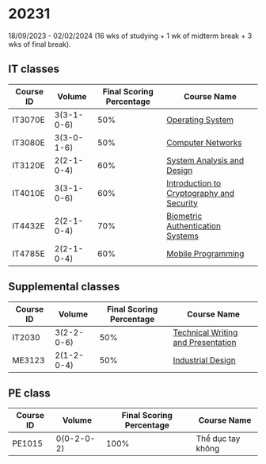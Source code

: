 # 20231
18/09/2023 - 02/02/2024 (16 wks of studying + 1 wk of midterm break + 3 wks of final break).

## IT classes

| Course ID | Volume | Final Scoring Percentage | Course Name |
| ------------- | ------------- | ------------- | ------------- |
| IT3070E  | 3(3-1-0-6)  | 50% | [Operating System](IT/IT3070E) |
| IT3080E  | 3(3-0-1-6)  | 50% | [Computer Networks](IT/IT3080E) |
| IT3120E  | 2(2-1-0-4)  | 60% | [System Analysis and Design](IT/IT3120E) |
| IT4010E  | 3(3-1-0-6)  | 60% | [Introduction to Cryptography and Security](IT/IT4010E) |
| IT4432E  | 2(2-1-0-4)  | 70% | [Biometric Authentication Systems](IT/IT4432E) |
| IT4785E  | 2(2-1-0-4)  | 60% | [Mobile Programming](IT/IT4785E) |

## Supplemental classes

| Course ID | Volume | Final Scoring Percentage | Course Name |
| ------------- | ------------- | ------------- | ------------- |
| IT2030  | 3(2-2-0-6)  | 50% | [Technical Writing and Presentation](_supp/IT2030) |
| ME3123  | 2(1-2-0-4)  | 50% | [Industrial Design](_supp/ME3123) |

## PE class

| Course ID | Volume | Final Scoring Percentage | Course Name |
| ------------- | ------------- | ------------- | ------------- |
| PE1015  | 0(0-2-0-2) | 100% | Thể dục tay không |
